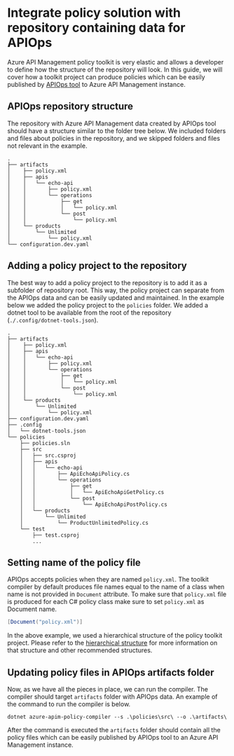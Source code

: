 # Integrate policy solution with repository containing data for APIOps

Azure API Management policy toolkit is very elastic and allows a developer to define how the structure of the repository
will look. In this guide, we will cover how a toolkit project can produce policies which can be easily published
by [APIOps tool](https://azure.github.io/apiops) to Azure API Management instance.

## APIOps repository structure

The repository with Azure API Management data created by APIOps tool should have a structure similar to the folder tree below.
We included folders and files about policies in the repository, and we skipped folders and files not relevant in the
example.

```
.
├── artifacts
│    ├── policy.xml
│    ├── apis
│    │   └── echo-api
│    │       ├── policy.xml
│    │       └── operations
│    │           ├── get
│    │           │   └── policy.xml
│    │           └── post
│    │               └── policy.xml
│    └── products
│        └── Unlimited
│            └── policy.xml
└── configuration.dev.yaml
```

## Adding a policy project to the repository

The best way to add a policy project to the repository is to add it as a subfolder of repository root.
This way, the policy project can separate from the APIOps data and can be easily updated and maintained.
In the example below we added the policy project to the `policies` folder.
We added a dotnet tool to be available from the root of the repository (`./.config/dotnet-tools.json`).

```
.
├── artifacts
│    ├── policy.xml
│    ├── apis
│    │   └── echo-api
│    │       ├── policy.xml
│    │       └── operations
│    │           ├── get
│    │           │   └── policy.xml
│    │           └── post
│    │               └── policy.xml
│    └── products
│        └── Unlimited
│            └── policy.xml
├── configuration.dev.yaml
├── .config
│   └── dotnet-tools.json
└── policies
    ├── policies.sln
    ├── src
    │   ├── src.csproj
    │   ├── apis
    │   │   └── echo-api
    │   │       ├── ApiEchoApiPolicy.cs
    │   │       └── operations
    │   │           ├── get
    │   │           │   └── ApiEchoApiGetPolicy.cs
    │   │           └── post
    │   │               └── ApiEchoApiPostPolicy.cs
    │   └── products
    │       └── Unlimited
    │           └── ProductUnlimitedPolicy.cs
    └── test 
        ├── test.csproj
        ...
```

## Setting name of the policy file

APIOps accepts policies when they are named `policy.xml`.
The toolkit compiler by default produces file names equal to the name of a class
when name is not provided in `Document` attribute.
To make sure that `policy.xml` file is produced for each C# policy class make sure to set `policy.xml` as Document name.

```csharp
[Document("policy.xml")]
```

In the above example, we used a hierarchical structure of the policy toolkit project.
Please refer to the [hierarchical structure](../docs/SolutionStructureRecommendation.md) for more information on that
structure and other recommended structures.

## Updating policy files in APIOps artifacts folder

Now, as we have all the pieces in place, we can run the compiler.
The compiler should target `artifacts` folder with APIOps data.
An example of the command to run the compiler is below.

```shell
dotnet azure-apim-policy-compiler --s .\policies\src\ --o .\artifacts\
```

After the command is executed the `artifacts` folder should contain all the policy files which can be easily published
by APIOps tool to an Azure API Management instance.